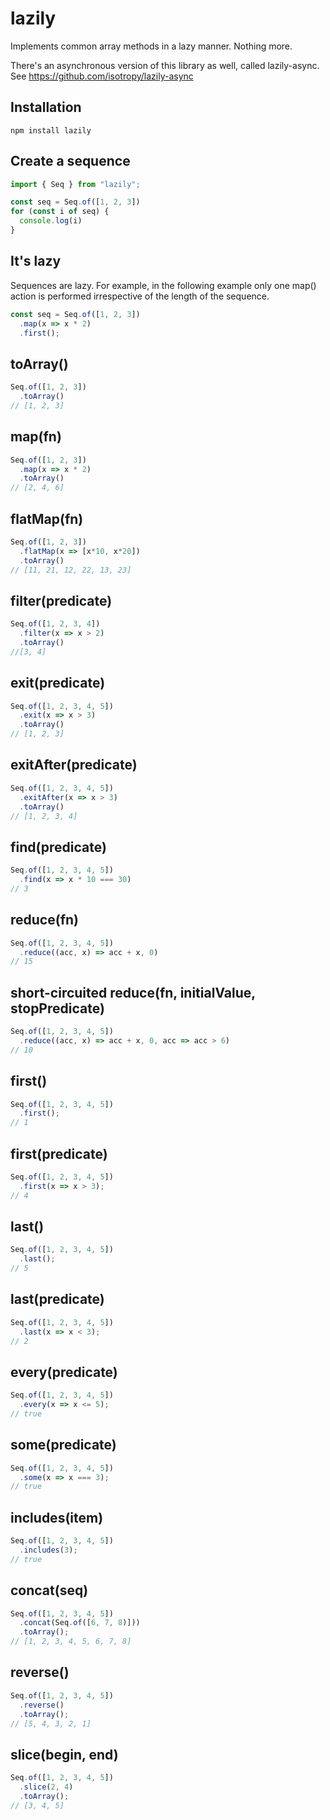 # lazily

Implements common array methods in a lazy manner. Nothing more.

There's an asynchronous version of this library as well, called lazily-async.
See https://github.com/isotropy/lazily-async

## Installation
```
npm install lazily
```

## Create a sequence
```javascript
import { Seq } from "lazily";

const seq = Seq.of([1, 2, 3])
for (const i of seq) {
  console.log(i)
}
```

## It's lazy
Sequences are lazy. For example, in the following example only one map() action is performed irrespective of the length of the sequence.

```javascript
const seq = Seq.of([1, 2, 3])
  .map(x => x * 2)
  .first();
```

## toArray()
```javascript
Seq.of([1, 2, 3])
  .toArray()
// [1, 2, 3]
```

## map(fn)
```javascript
Seq.of([1, 2, 3])
  .map(x => x * 2)
  .toArray()
// [2, 4, 6]
```

## flatMap(fn)
```javascript
Seq.of([1, 2, 3])
  .flatMap(x => [x*10, x*20])
  .toArray()
// [11, 21, 12, 22, 13, 23]
```

## filter(predicate)
```javascript
Seq.of([1, 2, 3, 4])
  .filter(x => x > 2)
  .toArray()
//[3, 4]
```

## exit(predicate)
```javascript
Seq.of([1, 2, 3, 4, 5])
  .exit(x => x > 3)
  .toArray()
// [1, 2, 3]
```

## exitAfter(predicate)
```javascript
Seq.of([1, 2, 3, 4, 5])
  .exitAfter(x => x > 3)
  .toArray()
// [1, 2, 3, 4]
```

## find(predicate)
```javascript
Seq.of([1, 2, 3, 4, 5])
  .find(x => x * 10 === 30)
// 3
```

## reduce(fn)
```javascript
Seq.of([1, 2, 3, 4, 5])
  .reduce((acc, x) => acc + x, 0)
// 15
```

## short-circuited reduce(fn, initialValue, stopPredicate)
```javascript
Seq.of([1, 2, 3, 4, 5])
  .reduce((acc, x) => acc + x, 0, acc => acc > 6)
// 10
```

## first()
```javascript
Seq.of([1, 2, 3, 4, 5])
  .first();
// 1
```

## first(predicate)
```javascript
Seq.of([1, 2, 3, 4, 5])
  .first(x => x > 3);
// 4
```

## last()
```javascript
Seq.of([1, 2, 3, 4, 5])
  .last();
// 5
```

## last(predicate)
```javascript
Seq.of([1, 2, 3, 4, 5])
  .last(x => x < 3);
// 2
```

## every(predicate)
```javascript
Seq.of([1, 2, 3, 4, 5])
  .every(x => x <= 5);
// true
```

## some(predicate)
```javascript
Seq.of([1, 2, 3, 4, 5])
  .some(x => x === 3);
// true
```

## includes(item)
```javascript
Seq.of([1, 2, 3, 4, 5])
  .includes(3);
// true
```

## concat(seq)
```javascript
Seq.of([1, 2, 3, 4, 5])
  .concat(Seq.of([6, 7, 8)]))
  .toArray();
// [1, 2, 3, 4, 5, 6, 7, 8]
```

## reverse()
```javascript
Seq.of([1, 2, 3, 4, 5])
  .reverse()
  .toArray();
// [5, 4, 3, 2, 1]
```

## slice(begin, end)
```javascript
Seq.of([1, 2, 3, 4, 5])
  .slice(2, 4)
  .toArray();
// [3, 4, 5]
```
